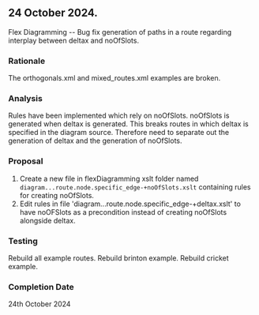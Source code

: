 
## 24 October 2024.
Flex Diagramming -- Bug fix generation of paths in a route regarding interplay between deltax and noOfSlots.

### Rationale
The orthogonals.xml and mixed_routes.xml examples are broken.

### Analysis
Rules have been implemented which rely on noOfSlots.
noOfSlots is generated when deltax is generated.
This breaks routes in which deltax is specified in the diagram source. 
Therefore need to separate out the generation of deltax and the generation of noOfSlots.

### Proposal
1. Create a new file in flexDiagramming xslt folder named `diagram...route.node.specific_edge-+noOfSlots.xslt`
containing rules for creating noOfSlots.
2. Edit rules in file 'diagram...route.node.specific_edge-+deltax.xslt'
to have noOFSlots as a precondition instead of creating noOfSlots alongside deltax.

### Testing
Rebuild all example routes.
Rebuild brinton example.
Rebuild cricket example.

### Completion Date
24th October 2024